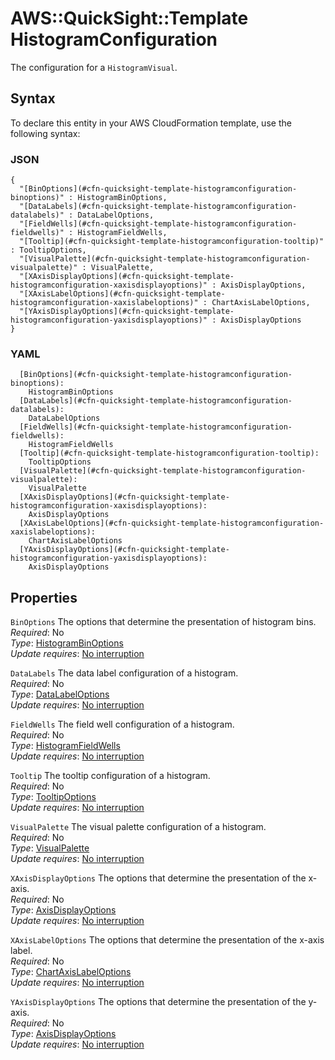 # AWS::QuickSight::Template HistogramConfiguration<a name="aws-properties-quicksight-template-histogramconfiguration"></a>

The configuration for a `HistogramVisual`\.

## Syntax<a name="aws-properties-quicksight-template-histogramconfiguration-syntax"></a>

To declare this entity in your AWS CloudFormation template, use the following syntax:

### JSON<a name="aws-properties-quicksight-template-histogramconfiguration-syntax.json"></a>

```
{
  "[BinOptions](#cfn-quicksight-template-histogramconfiguration-binoptions)" : HistogramBinOptions,
  "[DataLabels](#cfn-quicksight-template-histogramconfiguration-datalabels)" : DataLabelOptions,
  "[FieldWells](#cfn-quicksight-template-histogramconfiguration-fieldwells)" : HistogramFieldWells,
  "[Tooltip](#cfn-quicksight-template-histogramconfiguration-tooltip)" : TooltipOptions,
  "[VisualPalette](#cfn-quicksight-template-histogramconfiguration-visualpalette)" : VisualPalette,
  "[XAxisDisplayOptions](#cfn-quicksight-template-histogramconfiguration-xaxisdisplayoptions)" : AxisDisplayOptions,
  "[XAxisLabelOptions](#cfn-quicksight-template-histogramconfiguration-xaxislabeloptions)" : ChartAxisLabelOptions,
  "[YAxisDisplayOptions](#cfn-quicksight-template-histogramconfiguration-yaxisdisplayoptions)" : AxisDisplayOptions
}
```

### YAML<a name="aws-properties-quicksight-template-histogramconfiguration-syntax.yaml"></a>

```
  [BinOptions](#cfn-quicksight-template-histogramconfiguration-binoptions):
    HistogramBinOptions
  [DataLabels](#cfn-quicksight-template-histogramconfiguration-datalabels):
    DataLabelOptions
  [FieldWells](#cfn-quicksight-template-histogramconfiguration-fieldwells):
    HistogramFieldWells
  [Tooltip](#cfn-quicksight-template-histogramconfiguration-tooltip):
    TooltipOptions
  [VisualPalette](#cfn-quicksight-template-histogramconfiguration-visualpalette):
    VisualPalette
  [XAxisDisplayOptions](#cfn-quicksight-template-histogramconfiguration-xaxisdisplayoptions):
    AxisDisplayOptions
  [XAxisLabelOptions](#cfn-quicksight-template-histogramconfiguration-xaxislabeloptions):
    ChartAxisLabelOptions
  [YAxisDisplayOptions](#cfn-quicksight-template-histogramconfiguration-yaxisdisplayoptions):
    AxisDisplayOptions
```

## Properties<a name="aws-properties-quicksight-template-histogramconfiguration-properties"></a>

`BinOptions` <a name="cfn-quicksight-template-histogramconfiguration-binoptions"></a>
The options that determine the presentation of histogram bins\.  
_Required_: No  
_Type_: [HistogramBinOptions](aws-properties-quicksight-template-histogrambinoptions.md)  
_Update requires_: [No interruption](https://docs.aws.amazon.com/AWSCloudFormation/latest/UserGuide/using-cfn-updating-stacks-update-behaviors.html#update-no-interrupt)

`DataLabels` <a name="cfn-quicksight-template-histogramconfiguration-datalabels"></a>
The data label configuration of a histogram\.  
_Required_: No  
_Type_: [DataLabelOptions](aws-properties-quicksight-template-datalabeloptions.md)  
_Update requires_: [No interruption](https://docs.aws.amazon.com/AWSCloudFormation/latest/UserGuide/using-cfn-updating-stacks-update-behaviors.html#update-no-interrupt)

`FieldWells` <a name="cfn-quicksight-template-histogramconfiguration-fieldwells"></a>
The field well configuration of a histogram\.  
_Required_: No  
_Type_: [HistogramFieldWells](aws-properties-quicksight-template-histogramfieldwells.md)  
_Update requires_: [No interruption](https://docs.aws.amazon.com/AWSCloudFormation/latest/UserGuide/using-cfn-updating-stacks-update-behaviors.html#update-no-interrupt)

`Tooltip` <a name="cfn-quicksight-template-histogramconfiguration-tooltip"></a>
The tooltip configuration of a histogram\.  
_Required_: No  
_Type_: [TooltipOptions](aws-properties-quicksight-template-tooltipoptions.md)  
_Update requires_: [No interruption](https://docs.aws.amazon.com/AWSCloudFormation/latest/UserGuide/using-cfn-updating-stacks-update-behaviors.html#update-no-interrupt)

`VisualPalette` <a name="cfn-quicksight-template-histogramconfiguration-visualpalette"></a>
The visual palette configuration of a histogram\.  
_Required_: No  
_Type_: [VisualPalette](aws-properties-quicksight-template-visualpalette.md)  
_Update requires_: [No interruption](https://docs.aws.amazon.com/AWSCloudFormation/latest/UserGuide/using-cfn-updating-stacks-update-behaviors.html#update-no-interrupt)

`XAxisDisplayOptions` <a name="cfn-quicksight-template-histogramconfiguration-xaxisdisplayoptions"></a>
The options that determine the presentation of the x\-axis\.  
_Required_: No  
_Type_: [AxisDisplayOptions](aws-properties-quicksight-template-axisdisplayoptions.md)  
_Update requires_: [No interruption](https://docs.aws.amazon.com/AWSCloudFormation/latest/UserGuide/using-cfn-updating-stacks-update-behaviors.html#update-no-interrupt)

`XAxisLabelOptions` <a name="cfn-quicksight-template-histogramconfiguration-xaxislabeloptions"></a>
The options that determine the presentation of the x\-axis label\.  
_Required_: No  
_Type_: [ChartAxisLabelOptions](aws-properties-quicksight-template-chartaxislabeloptions.md)  
_Update requires_: [No interruption](https://docs.aws.amazon.com/AWSCloudFormation/latest/UserGuide/using-cfn-updating-stacks-update-behaviors.html#update-no-interrupt)

`YAxisDisplayOptions` <a name="cfn-quicksight-template-histogramconfiguration-yaxisdisplayoptions"></a>
The options that determine the presentation of the y\-axis\.  
_Required_: No  
_Type_: [AxisDisplayOptions](aws-properties-quicksight-template-axisdisplayoptions.md)  
_Update requires_: [No interruption](https://docs.aws.amazon.com/AWSCloudFormation/latest/UserGuide/using-cfn-updating-stacks-update-behaviors.html#update-no-interrupt)

